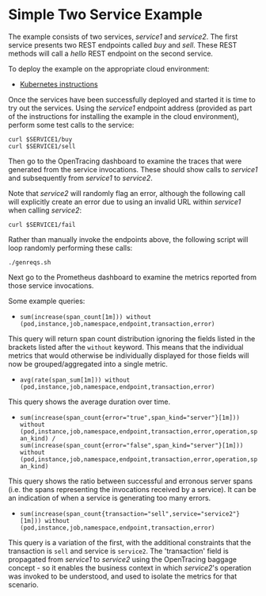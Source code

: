 # Simple Two Service Example

The example consists of two services, _service1_ and _service2_. The first service presents two REST endpoints
called _buy_ and _sell_. These REST methods will call a _hello_ REST endpoint on the second service.

To deploy the example on the appropriate cloud environment:

* [Kubernetes instructions](Kubernetes.md)

Once the services have been successfully deployed and started it is time to try out the services. Using
the _service1_ endpoint address (provided as part of the instructions for installing the example in
the cloud environment), perform some test calls to the service:

```
curl $SERVICE1/buy
curl $SERVICE1/sell
```

Then go to the OpenTracing dashboard to examine the traces that were generated from the service invocations. These
should show calls to _service1_ and subsequently from _service1_ to _service2_.

Note that _service2_ will randomly flag an error, although the following call will explicitly create an
error due to using an invalid URL within _service1_ when calling _service2_:

```
curl $SERVICE1/fail
```

Rather than manually invoke the endpoints above, the following script will loop randomly performing
these calls:

```
./genreqs.sh
```

Next go to the Prometheus dashboard to examine the metrics reported from those service invocations.

Some example queries:

* `sum(increase(span_count[1m])) without (pod,instance,job,namespace,endpoint,transaction,error)`

This query will return span count distribution ignoring the fields listed in the brackets listed after
the `without` keyword. This means that the individual metrics that would otherwise be individually displayed
for those fields will now be grouped/aggregated into a single metric.


* `avg(rate(span_sum[1m])) without (pod,instance,job,namespace,endpoint,transaction,error)`

This query shows the average duration over time.


* `sum(increase(span_count{error="true",span_kind="server"}[1m])) without (pod,instance,job,namespace,endpoint,transaction,error,operation,span_kind) / sum(increase(span_count{error="false",span_kind="server"}[1m])) without (pod,instance,job,namespace,endpoint,transaction,error,operation,span_kind)`

This query shows the ratio between successful and erronous server spans (i.e. the spans representing the
invocations received by a service). It can be an indication of when a service is generating too many
errors.


* `sum(increase(span_count{transaction="sell",service="service2"}[1m])) without (pod,instance,job,namespace,endpoint,transaction,error)`

This query is a variation of the first, with the additional constraints that the transaction is `sell` and service is `service2`. The 'transaction' field is propagated from _service1_ to _service2_ using the OpenTracing baggage concept - so it enables the business context in which _service2_'s operation was invoked to be understood, and used to isolate the metrics for that scenario.

 
